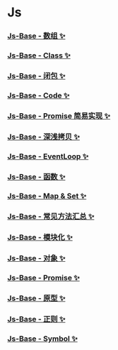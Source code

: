 # Js

### [Js-Base - 数组 ✨](./Array.md)

### [Js-Base - Class ✨](./Class.md)

### [Js-Base - 闭包 ✨](./Closure.md)

### [Js-Base - Code ✨](./Code.md)

### [Js-Base - Promise 简易实现 ✨](./Code-promise.md)

### [Js-Base - 深浅拷贝 ✨](./Clone.md)

### [Js-Base - EventLoop ✨](./EventLoop.md)

### [Js-Base - 函数 ✨](./Function.md)

### [Js-Base - Map & Set ✨](./Map&Set.md)

### [Js-Base - 常见方法汇总 ✨](./Methods.md)

### [Js-Base - 模块化 ✨](./Modular.md)

### [Js-Base - 对象 ✨](./Object.md)

### [Js-Base - Promise ✨](./Promise.md)

### [Js-Base - 原型 ✨](./Prototype.md)

### [Js-Base - 正则 ✨](./RegExp.md)

### [Js-Base - Symbol ✨](./Symbol.md)
